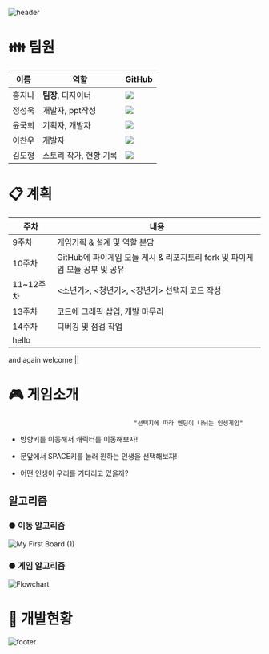![header](https://capsule-render.vercel.app/api?type=waving&color=auto&height=300&section=header&text=Tina&animation=fadeIn&fontAlignY=38&desc=오픈소스SW및실습%20-%2015팀&descAlignY=55&descAlign=50)
 
 
# :family: 팀원
|이름|역할|GitHub|
|------|---|---|
|홍지나|**팀장**, 디자이너| <a href="https://github.com/ddodoi"><img src="https://img.shields.io/badge/GitHub-000000?style=flat-square&logo=github&logoColor=white"/></a> |
|정성욱|개발자, ppt작성| <a href="https://github.com/oceanstar777"><img src="https://img.shields.io/badge/GitHub-000000?style=flat-square&logo=github&logoColor=white"/></a> |
|윤국희|기획자, 개발자| <a href="https://github.com/cookie-yoon"><img src="https://img.shields.io/badge/GitHub-000000?style=flat-square&logo=github&logoColor=white"/></a> |
|이찬우|개발자| <a href="https://github.com/cksdn43"><img src="https://img.shields.io/badge/GitHub-000000?style=flat-square&logo=github&logoColor=white"/></a> |
|김도형|스토리 작가, 현황 기록| <a href="https://github.com/dhkim98"><img src="https://img.shields.io/badge/GitHub-000000?style=flat-square&logo=github&logoColor=white"/></a> |
  
  
# :clipboard: 계획
|주차|내용|
|------|-----|
|9주차|게임기획 & 설계 및 역할 분담|
|10주차|GitHub에 파이게임 모듈 게시 & 리포지토리 fork 및 파이게임 모듈 공부 및 공유|
|11~12주차|<소년기>, <청년기>, <장년기> 선택지 코드 작성|
|13주차|코드에 그래픽 삽입, 개발 마무리|
|14주차|디버깅 및 점검 작업|  
| hello
and again
welcome ||
  
  
# :video_game: 게임소개

                                       "선택지에 따라 엔딩이 나뉘는 인생게임"
                   
                   
 + 방향키를 이동해서 캐릭터를 이동해보자!  
 
 + 문앞에서 SPACE키를 눌러 원하는 인생을 선택해보자!  
 
 + 어떤 인생이 우리를 기다리고 있을까?  
  
  
## 알고리즘

###  ● 이동 알고리즘 
![My First Board (1)](https://user-images.githubusercontent.com/101384306/168837605-510ea7d5-c635-4168-850d-d78c07fd7c1d.jpg)
###  ● 게임 알고리즘
![Flowchart](https://user-images.githubusercontent.com/101384306/168875991-a5c446d2-8875-4fa4-b340-b869a8281e3d.jpg)

   
   
# :mag_right: 개발현황
  
  
![footer](https://capsule-render.vercel.app/api?type=waving&color=auto&height=250&section=footer&text=감사합니다!!&animation=fadeIn&fontAlignY=65)

